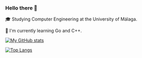 ### Hello there 👋
🎓 Studying Computer Engineering at the University of Málaga.

📖 I'm currently learning Go and C++.

[![My GitHub stats](https://github-readme-stats.vercel.app/api?username=pablouser1)](https://github.com/anuraghazra/github-readme-stats)

[![Top Langs](https://github-readme-stats.vercel.app/api/top-langs/?username=pablouser1&layout=compact&langs_count=10)](https://github.com/anuraghazra/github-readme-stats)
